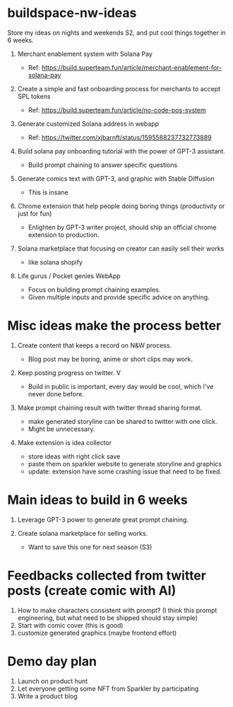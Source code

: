# buildspace-nw-ideas
Store my ideas on nights and weekends S2, and put cool things together in 6 weeks.

1. Merchant enablement system with Solana Pay
   - Ref: https://build.superteam.fun/article/merchant-enablement-for-solana-pay

2. Create a simple and fast onboarding process for merchants to accept SPL tokens
   - Ref: https://build.superteam.fun/article/no-code-pos-system

3. Generate customized Solana address in webapp
   - Ref: https://twitter.com/xjbarnft/status/1595588237732773889

4. Build solana pay onboarding tutorial with the power of GPT-3 assistant. 
   - Build prompt chaining to answer specific questions

5. Generate comics text with GPT-3, and graphic with Stable Diffusion
   - This is insane

6. Chrome extension that help people doing boring things (productivity or just for fun)
   - Enlighten by GPT-3 writer project, should ship an official chrome extension to production.

7. Solana marketplace that focusing on creator can easily sell their works
   - like solana shopify
   
8. Life gurus / Pocket genies WebApp
   - Focus on building prompt chaining examples.
   - Given multiple inputs and provide specific advice on anything.

# Misc ideas make the process better

1. Create content that keeps a record on N&W process.
   - Blog post may be boring, anime or short clips may work.

2. Keep posting progress on twitter. V
   - Build in public is important, every day would be cool, which I've never done before.
   
3. Make prompt chaining result with twitter thread sharing format.
   - make generated storyline can be shared to twitter with one click.
   - Might be unnecessary.

4. Make extension is idea collector
   - store ideas with right click save
   - paste them on sparkler website to generate storyline and graphics
   - update: extension have some crashing issue that need to be fixed.

# Main ideas to build in 6 weeks

1. Leverage GPT-3 power to generate great prompt chaining.

2. Create solana marketplace for selling works.
   - Want to save this one for next season (S3)

# Feedbacks collected from twitter posts (create comic with AI)

1. How to make characters consistent with prompt? (I think this prompt engineering, but what need to be shipped should stay simple)
2. Start with comic cover (this is good)
3. customize generated graphics (maybe frontend effort)


# Demo day plan

1. Launch on product hunt
2. Let everyone getting some NFT from Sparkler by participating
3. Write a product blog
